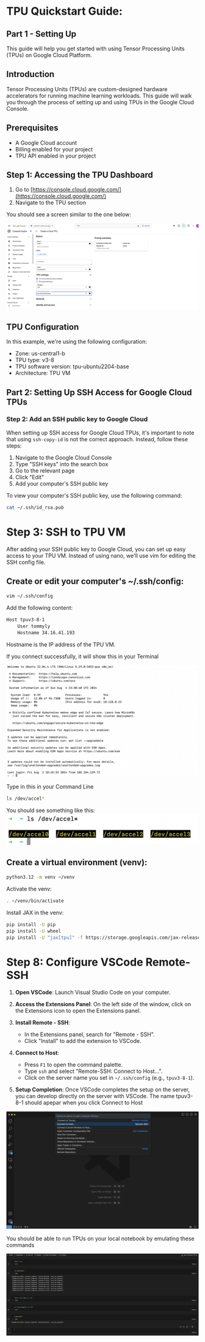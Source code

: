 # TPU Quickstart Guide: 

## Part 1 - Setting Up

This guide will help you get started with using Tensor Processing Units (TPUs) on Google Cloud Platform.

## Introduction

Tensor Processing Units (TPUs) are custom-designed hardware accelerators for running machine learning workloads. This guide will walk you through the process of setting up and using TPUs in the Google Cloud Console.

## Prerequisites

- A Google Cloud account
- Billing enabled for your project
- TPU API enabled in your project

## Step 1: Accessing the TPU Dashboard

1. Go to [https://console.cloud.google.com/](https://console.cloud.google.com/)
2. Navigate to the TPU section

You should see a screen similar to the one below:

![TPU Dashboard](images/0.png)

## TPU Configuration

In this example, we're using the following configuration:

- Zone: us-central1-b
- TPU type: v3-8
- TPU software version: tpu-ubuntu2204-base
- Architecture: TPU VM

## Part 2: Setting Up SSH Access for Google Cloud TPUs

### Step 2: Add an SSH public key to Google Cloud

When setting up SSH access for Google Cloud TPUs, it's important to note that using `ssh-copy-id` is not the correct approach. Instead, follow these steps:

1. Navigate to the Google Cloud Console
2. Type "SSH keys" into the search box
3. Go to the relevant page
4. Click "Edit"
5. Add your computer's SSH public key

To view your computer's SSH public key, use the following command:

```bash
cat ~/.ssh/id_rsa.pub
```

# Step 3: SSH to TPU VM

After adding your SSH public key to Google Cloud, you can set up easy access to your TPU VM. Instead of using nano, we'll use vim for editing the SSH config file.

## Create or edit your computer's ~/.ssh/config:

```bash
vim ~/.ssh/config
```

Add the following content:
```bash
Host tpuv3-8-1
    User tommyly
    Hostname 34.16.41.193
```

Hostname is the IP address of the TPU VM.

If you connect successfully, it will show this in your Terminal

![TPU Terminal](images/1.png)

Type in this in your Command Line
```bash
ls /dev/accel*
```

You should see something like this:
![TPU Terminal](images/2.png)


## Create a virtual environment (venv):

```bash
python3.12 -m venv ~/venv
```

Activate the venv:
```bash
. ~/venv/bin/activate
```
Install JAX in the venv:
```bash
pip install -U pip
pip install -U wheel
pip install -U "jax[tpu]" -f https://storage.googleapis.com/jax-releases/libtpu_releases.html
```
# Step 8: Configure VSCode Remote-SSH

1. **Open VSCode**: Launch Visual Studio Code on your computer.

2. **Access the Extensions Panel**: On the left side of the window, click on the Extensions icon to open the Extensions panel.

3. **Install Remote - SSH**:
    - In the Extensions panel, search for "Remote - SSH".
    - Click "Install" to add the extension to VSCode.

4. **Connect to Host**:
    - Press `F1` to open the command palette.
    - Type `ssh` and select "Remote-SSH: Connect to Host...".
    - Click on the server name you set in `~/.ssh/config` (e.g., `tpuv3-8-1`).

5. **Setup Completion**: Once VSCode completes the setup on the server, you can develop directly on the server with VSCode. The name tpuv3-8-1 should apepar when you click Connect to Host

![Screenshot](images/3.png)

You should be able to run TPUs on your local notebook by emulating these commands

![Screenshot](images/5.png)

